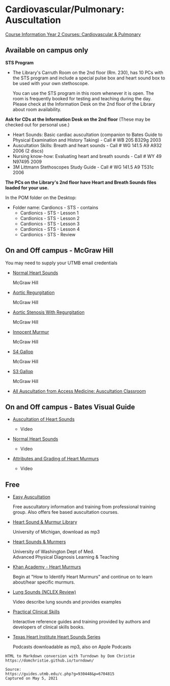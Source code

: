 # Cardiovascular/Pulmonary: Auscultation

[Course Information Year 2 Courses: Cardiovascular & Pulmonary](/usmle/cvp/course-information.html)

## Available on campus only

**STS Program** 

*   The Library's Carruth Room on the 2nd floor (Rm. 230), has 10 PCs with the STS program and include a special pulse box and heart sound box to be used with your own stethoscope.
    
    You can use the STS program in this room whenever it is open. The room is frequently booked for testing and teaching during the day. Please check at the Information Desk on the 2nd floor of the Library about room availability.
    

**Ask for CDs at the Information Desk on the 2nd floor** (These may be checked out for personal use.)

*   Heart Sounds: Basic cardiac auscultation (companion to Bates Guide to Physical Examination and History Taking) - Call # WB 205 B329g 2003
*   Auscultation Skills: Breath and heart sounds - Call # WG 141.5 A9 A932 2006 (2 discs)
*   Nursing know-how: Evaluating heart and breath sounds - Call # WY 49 N97495 2009
*   3M Littmann Stethoscopes Study Guide - Call # WG 141.5 A9 T531c 2006

**The PCs on the Library's 2nd floor have Heart and Breath Sounds files loaded for your use.**

In the POM folder on the Desktop:

*   Folder name: Cardioncs - STS - contains
    *   Cardionics - STS - Lesson 1
    *   Cardionics - STS - Lesson 2
    *   Cardionics - STS - Lesson 3
    *   Cardionics - STS - Lesson 4
    *   Cardionics - STS - Review

## On and Off campus - McGraw Hill

You may need to supply your UTMB email credentials

*   [Normal Heart Sounds](http://libux.utmb.edu/login?url=https://accessmedicine.mhmedical.com/MultimediaPlayer.aspx?MultimediaID=18014414)
    
    McGraw Hill
    
*   [Aortic Regurgitation](http://libux.utmb.edu/login?url=https://accessmedicine.mhmedical.com/MultimediaPlayer.aspx?MultimediaID=18014418)
    
    McGraw Hill
    
*   [Aortic Stenosis With Regurgitation](http://libux.utmb.edu/login?url=https://accessmedicine.mhmedical.com/MultimediaPlayer.aspx?MultimediaID=18014415)
    
    McGraw Hill
    
*   [Innocent Murmur](http://libux.utmb.edu/login?url=https://accessmedicine.mhmedical.com/MultimediaPlayer.aspx?MultimediaID=18014416)
    
    McGraw Hill
    
*   [S4 Gallop](http://libux.utmb.edu/login?url=https://accessmedicine.mhmedical.com/MultimediaPlayer.aspx?MultimediaID=18014417)
    
    McGraw Hill
    
*   [S3 Gallop](http://libux.utmb.edu/login?url=https://accessmedicine.mhmedical.com/MultimediaPlayer.aspx?MultimediaID=18014419)
    
    McGraw Hill
    
*   [All Auscultation from Access Medicine: Auscultation Classroom](http://libux.utmb.edu/login?url=https://accessmedicine.mhmedical.com/multimedia.aspx#1413)
    

## On and Off campus - Bates Visual Guide

*   [Auscultation of Heart Sounds](http://libux.utmb.edu/login?url=http://batesvisualguide.com/MultimediaPlayer.aspx?multimediaid=6091280)
    
    *   Video
    
*   [Normal Heart Sounds](http://libux.utmb.edu/login?url=http://batesvisualguide.com/MultimediaPlayer.aspx?multimediaid=6091278)
    
    *   Video
    
*   [Attributes and Grading of Heart Murmurs](http://libux.utmb.edu/login?url=http://batesvisualguide.com/MultimediaPlayer.aspx?multimediaid=6091282)
    
    *   Video
    

## Free

*   [Easy Auscultation](http://www.easyauscultation.com/)
    
    Free auscultatory information and training from professional training group. Also offers fee based auscultation courses.
    
*   [Heart Sound & Murmur Library](http://www.med.umich.edu/lrc/psb_open/html/repo/primer_heartsound/primer_heartsound.html)
    
    University of Michigan, download as mp3
    
*   [Heart Sounds & Murmers](https://depts.washington.edu/physdx/heart/demo.html)
    
    University of Washington Dept of Med.  
    Advanced Physical Diagnosis Learning & Teaching
    
*   [Khan Academy - Heart Murmurs](https://www.khanacademy.org/science/health-and-medicine/circulatory-system-diseases/heart-valve-diseases/v/how-to-identify-murmurs)
    
    Begin at "How to Identify Heart Murmurs" and continue on to learn about/hear specific murmurs.
    
*   [Lung Sounds (NCLEX Review)](https://www.youtube.com/watch?v=0fEy-EDHP5Q)
    
    Video describe lung sounds and provides examples
    
*   [Practical Clinical Skills](http://www.practicalclinicalskills.com)
    
    Interactive reference guides and training provided by authors and developers of clinical skills books.
    
*   [Texas Heart Institute Heart Sounds Series](https://www.podbean.com/podcast-detail/fvxkn-3443f/Texas-Heart-Institute-Heart-Sounds-Series)
    
    Podcasts downloadable as mp3, also on Apple Podcasts

```
HTML to Markdown conversion with Turndown by Dom Christie
https://domchristie.github.io/turndown/

Source:
https://guides.utmb.edu/c.php?g=930448&p=6704815
Captured on May 5, 2021
```
